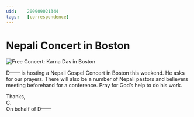 ```yaml
---
uid:	200909021344
tags:   [correspondence]
---
```

  
# Nepali Concert in Boston

![Free Concert: Karna Das in Boston](https://cmhelmer.com/media/200909021344_1.jpg)

D—— is hosting a Nepali Gospel Concert in Boston this weekend. He asks for our prayers. There will also be a number of Nepali pastors and believers meeting beforehand for a conference. Pray for God’s help to do his work.

Thanks,  
C.  
On behalf of D——
